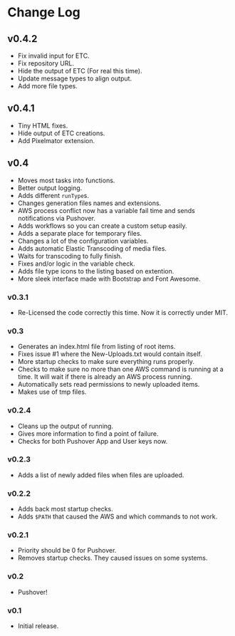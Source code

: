 # Change Log

## v0.4.2

- Fix invalid input for ETC.
- Fix repository URL.
- Hide the output of ETC (For real this time).
- Update message types to align output.
- Add more file types.

## v0.4.1

- Tiny HTML fixes.
- Hide output of ETC creations.
- Add Pixelmator extension.

## v0.4

- Moves most tasks into functions.
- Better output logging.
- Adds different `runType`s.
- Changes generation files names and extensions.
- AWS process conflict now has a variable fail time and sends notifications via Pushover.
- Adds workflows so you can create a custom setup easily.
- Adds a separate place for temporary files.
- Changes a lot of the configuration variables.
- Adds automatic Elastic Transcoding of media files.
- Waits for transcoding to fully finish.
- Fixes and/or logic in the variable check.
- Adds file type icons to the listing based on extention.
- More sleek interface made with Bootstrap and Font Awesome.

### v0.3.1

- Re-Licensed the code correctly this time. Now it is correctly under MIT.

### v0.3

- Generates an index.html file from listing of root items.
- Fixes issue #1 where the New-Uploads.txt would contain itself.
- More startup checks to make sure everything runs properly.
- Checks to make sure no more than one AWS command is running at a time. It will wait if there is already an AWS process running.
- Automatically sets read permissions to newly uploaded items.
- Makes use of tmp files.

### v0.2.4

- Cleans up the output of running.
- Gives more information to find a point of failure.
- Checks for both Pushover App and User keys now.

### v0.2.3

- Adds a list of newly added files when files are uploaded.

### v0.2.2

- Adds back most startup checks.
- Adds `$PATH` that caused the AWS and which commands to not work.

### v0.2.1

- Priority should be 0 for Pushover.
- Removes startup checks. They caused issues on some systems.

### v0.2

- Pushover!

### v0.1

- Initial release.
